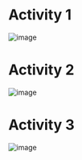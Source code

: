 
# Activity 1
![image](https://github.com/user-attachments/assets/1c66655a-76cb-4555-8e13-1f8ee1a7b31f)

# Activity 2
![image](https://github.com/user-attachments/assets/39f39b1c-ee59-479c-945e-2373cc2f1e04)

# Activity 3
![image](https://github.com/user-attachments/assets/9b24d2e5-1307-40bd-8cc8-5094eb7b537c)

